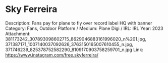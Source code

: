 # Sky Ferreira

Description: Fans pay for plane to fly over record label HQ with banner
Category: Fans, Outdoor
Platform / Medium: Plane
Digi / IRL: IRL
Year: 2023
Attachment: 381173242_307893098602715_8629046883161996020_n%201.jpg, 371387171_1007140037092626_3763150165007610455_n.jpg, 371746239_825378752582290_8109170903758259701_n.jpg
Link: https://www.instagram.com/free.skyferreira/